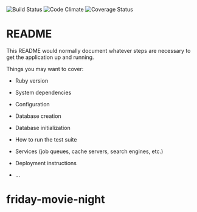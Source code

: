 ![Build Status](https://codeship.com/projects/ae969e10-3c08-0135-76f0-46ceed86863a/status?branch=master)
![Code Climate](https://codeclimate.com/github/jdmacmurtrie/friday-movie-night.png)
![Coverage Status](https://coveralls.io/repos/jdmacmurtrie/friday-movie-night/badge.png)
# README

This README would normally document whatever steps are necessary to get the
application up and running.

Things you may want to cover:

* Ruby version

* System dependencies

* Configuration

* Database creation

* Database initialization

* How to run the test suite

* Services (job queues, cache servers, search engines, etc.)

* Deployment instructions

* ...
# friday-movie-night
